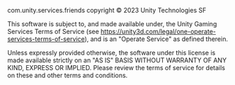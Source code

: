 com.unity.services.friends copyright © 2023 Unity Technologies SF

This software is subject to, and made available under, the Unity Gaming Services Terms of Service (see https://unity3d.com/legal/one-operate-services-terms-of-service), and is an "Operate Service" as defined therein.

Unless expressly provided otherwise, the software under this license is made available strictly on an "AS IS" BASIS WITHOUT WARRANTY OF ANY KIND, EXPRESS OR IMPLIED. Please review the terms of service for details on these and other terms and conditions.
